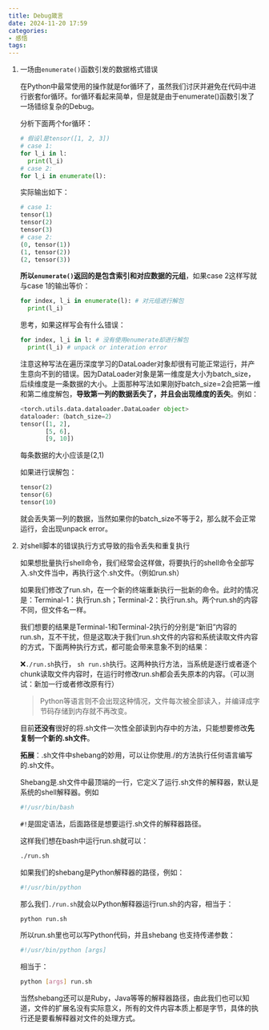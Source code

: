 ```yaml
---
title: Debug箴言
date: 2024-11-20 17:59 
categories:
- 感悟
tags:
---
```

<head>
  <meta name="referrer" content="no-referrer" />
</head>


1. 一场由`enumerate()`函数引发的数据格式错误

   在Python中最常使用的操作就是for循环了，虽然我们讨厌并避免在代码中进行嵌套for循环。for循环看起来简单，但是就是由于enumerate()函数引发了一场错综复杂的Debug。

   分析下面两个for循环：

   ```py
   # 假设l是tensor([1, 2, 3])
   # case 1:
   for l_i in l:
     print(l_i)
   # case 2:
   for l_i in enumerate(l):
   ```

   实际输出如下：

   ```py
   # case 1:
   tensor(1)
   tensor(2)
   tensor(3)
   # case 2:
   (0, tensor(1))
   (1, tensor(2))
   (2, tensor(3))
   ```

   **所以`enumerate()`返回的是包含索引和对应数据的元组**，如果case 2这样写就与case 1的输出等价：

   ```py
   for index, l_i in enumerate(l): # 对元组进行解包
     print(l_i)
   ```

   思考，如果这样写会有什么错误：

   ```py
   for index, l_i in l: # 没有使用enumerate却进行解包
     print(l_i) # unpack or interation error
   ```

   注意这种写法在遍历深度学习的DataLoader对象却很有可能正常运行，并产生意向不到的错误。因为DataLoader对象是第一维度是大小为batch_size，后续维度是一条数据的大小。上面那种写法如果刚好batch_size=2会把第一维和第二维度解包，**导致第一列的数据丢失了，并且会出现维度的丢失**。例如：

   ```py
   <torch.utils.data.dataloader.DataLoader object>
   dataloader:（batch_size=2）
   tensor([1, 2],
          [5, 6],
          [9, 10])
   ```

   每条数据的大小应该是(2,1)

   如果进行误解包：

   ```py
   tensor(2)
   tensor(6)
   tensor(10)
   ```

   就会丢失第一列的数据，当然如果你的batch_size不等于2，那么就不会正常运行，会出现unpack error。

2. 对shell脚本的错误执行方式导致的指令丢失和重复执行

   如果想批量执行shell命令，我们经常会这样做，将要执行的shell命令全部写入.sh文件当中，再执行这个.sh文件。（例如run.sh）

   如果我们修改了run.sh，在一个新的终端重新执行一批新的命令。此时的情况是：Terminal-1：执行run.sh；Terminal-2：执行run.sh。两个run.sh的内容不同，但文件名一样。

   我们想要的结果是Terminal-1和Terminal-2执行的分别是“新旧”内容的run.sh，互不干扰，但是这取决于我们run.sh文件的内容和系统读取文件内容的方式，下面两种执行方式，都可能会带来意象不到的结果：

   :x:`./run.sh`执行， `sh run.sh`执行。这两种执行方法，当系统是逐行或者逐个chunk读取文件内容时，在运行时修改run.sh都会丢失原本的内容。（可以测试：新加一行或者修改原有行）
   > Python等语言则不会出现这种情况，文件每次被全部读入，并编译成字节码存储到内存就不再改变。

   目前**还没有**很好的将.sh文件一次性全部读到内存中的方法，只能想要修改**先复制一个新的.sh文件**。

   **拓展**：.sh文件中shebang的妙用，可以让你使用./的方法执行任何语言编写的.sh文件。

   Shebang是.sh文件中最顶端的一行，它定义了运行.sh文件的解释器，默认是系统的shell解释器。例如

   ```sh
   #!/usr/bin/bash
   ```

   `#!`是固定语法，后面路径是想要运行.sh文件的解释器路径。

   这样我们想在bash中运行run.sh就可以：

   ```sh
   ./run.sh
   ```

   如果我们的shebang是Python解释器的路径，例如：

   ```sh
   #!/usr/bin/python
   ```

   那么我们`./run.sh`就会以Python解释器运行run.sh的内容，相当于：

   ```sh
   python run.sh
   ```

   所以run.sh里也可以写Python代码，并且shebang 也支持传递参数：

   ```sh
   #!/usr/bin/python [args]
   ```

   相当于：

   ```sh
   python [args] run.sh
   ```

   当然shebang还可以是Ruby，Java等等的解释器路径，由此我们也可以知道，文件的扩展名没有实际意义，所有的文件内容本质上都是字节，具体的执行还是要看解释器对文件的处理方式。

   
